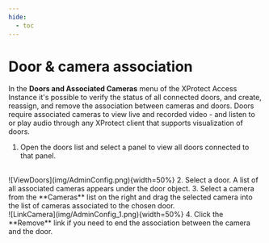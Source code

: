 ```yaml
---
hide:
  - toc
---
```

# Door & camera association

In the **Doors and Associated Cameras** menu of the XProtect Access Instance it's possible to verify the status of all connected doors, and create, reassign, and remove the association between cameras and doors. Doors require associated cameras to view live and recorded video - and listen to or play audio through any XProtect client that supports visualization of doors.

1. Open the doors list and select a panel to view all doors connected to that panel.
  </br>
  ![ViewDoors](img/AdminConfig.png){width=50%}
2. Select a door. A list of all associated cameras appears under the door object.
3. Select a camera from the **Cameras** list on the right and drag the selected camera into the list of cameras associated to the chosen door.
  </br>
  ![LinkCamera](img/AdminConfig_1.png){width=50%}
4. Click the **Remove** link if you need to end the association between the camera and the door.